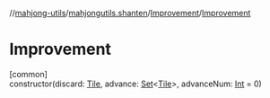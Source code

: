 //[mahjong-utils](../../../index.md)/[mahjongutils.shanten](../index.md)/[Improvement](index.md)/[Improvement](-improvement.md)

# Improvement

[common]\
constructor(discard: [Tile](../../mahjongutils.models/-tile/index.md), advance: [Set](https://kotlinlang.org/api/latest/jvm/stdlib/kotlin-stdlib/kotlin.collections/-set/index.html)&lt;[Tile](../../mahjongutils.models/-tile/index.md)&gt;, advanceNum: [Int](https://kotlinlang.org/api/latest/jvm/stdlib/kotlin-stdlib/kotlin/-int/index.html) = 0)
